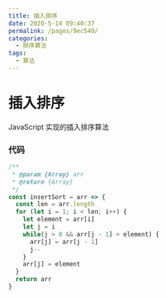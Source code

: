 ```yaml
---
title: 插入排序
date: 2020-5-14 09:40:37
permalink: /pages/9ec540/
categories:
  - 排序算法
tags:
  - 算法
---
```

# 插入排序

JavaScript 实现的插入排序算法

<!-- more -->

### 代码

```JavaScript
/**
 * @param {Array} arr
 * @return {Array}
 */
const insertSort = arr => {
  const len = arr.length
  for (let i = 1; i < len; i++) {
    let element = arr[i]
    let j = i
    while(j > 0 && arr[j - 1] > element) {
      arr[j] = arr[j - 1]
      j--
    }
    arr[j] = element
  }
  return arr
}
```
